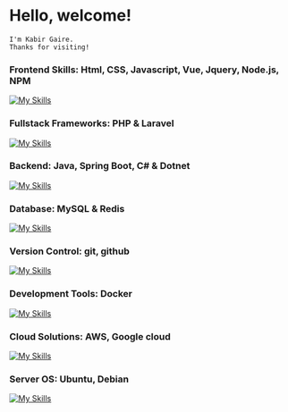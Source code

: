 # Hello, welcome!
    I'm Kabir Gaire.
    Thanks for visiting!

### Frontend Skills: Html, CSS, Javascript, Vue, Jquery, Node.js, NPM

[![My Skills](https://skillicons.dev/icons?i=html,css,js,jquery,vue,nodejs,npm&theme=light)](https://skillicons.dev)

### Fullstack Frameworks: PHP & Laravel

[![My Skills](https://skillicons.dev/icons?i=php,laravel&theme=light)](https://skillicons.dev)

### Backend: Java, Spring Boot, C# & Dotnet

[![My Skills](https://skillicons.dev/icons?i=java,spring,cs,dotnet&theme=light)](https://skillicons.dev)

### Database: MySQL & Redis

[![My Skills](https://skillicons.dev/icons?i=mysql,redis&theme=light)](https://skillicons.dev)

### Version Control: git, github

[![My Skills](https://skillicons.dev/icons?i=git,github&theme=light)](https://skillicons.dev)

### Development Tools: Docker

[![My Skills](https://skillicons.dev/icons?i=docker&theme=light)](https://skillicons.dev)

### Cloud Solutions: AWS, Google cloud

[![My Skills](https://skillicons.dev/icons?i=aws,gcp&theme=light)](https://skillicons.dev)

### Server OS: Ubuntu, Debian 

[![My Skills](https://skillicons.dev/icons?i=debian,ubuntu&theme=light)](https://skillicons.dev)
